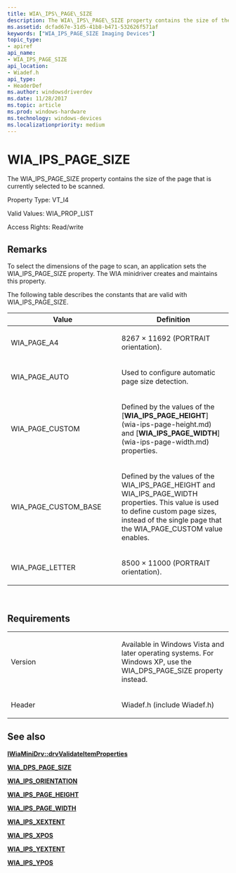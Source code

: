```yaml
---
title: WIA\_IPS\_PAGE\_SIZE
description: The WIA\_IPS\_PAGE\_SIZE property contains the size of the page that is currently selected to be scanned.
ms.assetid: dcfad67e-31d5-41b8-b471-532626f571af
keywords: ["WIA_IPS_PAGE_SIZE Imaging Devices"]
topic_type:
- apiref
api_name:
- WIA_IPS_PAGE_SIZE
api_location:
- Wiadef.h
api_type:
- HeaderDef
ms.author: windowsdriverdev
ms.date: 11/28/2017
ms.topic: article
ms.prod: windows-hardware
ms.technology: windows-devices
ms.localizationpriority: medium
---
```


# WIA\_IPS\_PAGE\_SIZE


The WIA\_IPS\_PAGE\_SIZE property contains the size of the page that is currently selected to be scanned.

Property Type: VT\_I4

Valid Values: WIA\_PROP\_LIST

Access Rights: Read/write

Remarks
-------

To select the dimensions of the page to scan, an application sets the WIA\_IPS\_PAGE\_SIZE property. The WIA minidriver creates and maintains this property.

The following table describes the constants that are valid with WIA\_IPS\_PAGE\_SIZE.

<table>
<colgroup>
<col width="50%" />
<col width="50%" />
</colgroup>
<thead>
<tr class="header">
<th>Value</th>
<th>Definition</th>
</tr>
</thead>
<tbody>
<tr class="odd">
<td><p>WIA_PAGE_A4</p></td>
<td><p>8267 × 11692 (PORTRAIT orientation).</p></td>
</tr>
<tr class="even">
<td><p>WIA_PAGE_AUTO</p></td>
<td><p>Used to configure automatic page size detection.</p></td>
</tr>
<tr class="odd">
<td><p>WIA_PAGE_CUSTOM</p></td>
<td><p>Defined by the values of the [<strong>WIA_IPS_PAGE_HEIGHT</strong>](wia-ips-page-height.md) and [<strong>WIA_IPS_PAGE_WIDTH</strong>](wia-ips-page-width.md) properties.</p></td>
</tr>
<tr class="even">
<td><p>WIA_PAGE_CUSTOM_BASE</p></td>
<td><p>Defined by the values of the WIA_IPS_PAGE_HEIGHT and WIA_IPS_PAGE_WIDTH properties. This value is used to define custom page sizes, instead of the single page that the WIA_PAGE_CUSTOM value enables.</p></td>
</tr>
<tr class="odd">
<td><p>WIA_PAGE_LETTER</p></td>
<td><p>8500 × 11000 (PORTRAIT orientation).</p></td>
</tr>
</tbody>
</table>

 

Requirements
------------

<table>
<colgroup>
<col width="50%" />
<col width="50%" />
</colgroup>
<tbody>
<tr class="odd">
<td><p>Version</p></td>
<td><p>Available in Windows Vista and later operating systems. For Windows XP, use the WIA_DPS_PAGE_SIZE property instead.</p></td>
</tr>
<tr class="even">
<td><p>Header</p></td>
<td>Wiadef.h (include Wiadef.h)</td>
</tr>
</tbody>
</table>

## <span id="see_also"></span>See also


[**IWiaMiniDrv::drvValidateItemProperties**](https://msdn.microsoft.com/library/windows/hardware/ff545017)

[**WIA\_DPS\_PAGE\_SIZE**](wia-dps-page-size.md)

[**WIA\_IPS\_ORIENTATION**](wia-ips-orientation.md)

[**WIA\_IPS\_PAGE\_HEIGHT**](wia-ips-page-height.md)

[**WIA\_IPS\_PAGE\_WIDTH**](wia-ips-page-width.md)

[**WIA\_IPS\_XEXTENT**](wia-ips-xextent.md)

[**WIA\_IPS\_XPOS**](wia-ips-xpos.md)

[**WIA\_IPS\_YEXTENT**](wia-ips-yextent.md)

[**WIA\_IPS\_YPOS**](wia-ips-ypos.md)

 

 






